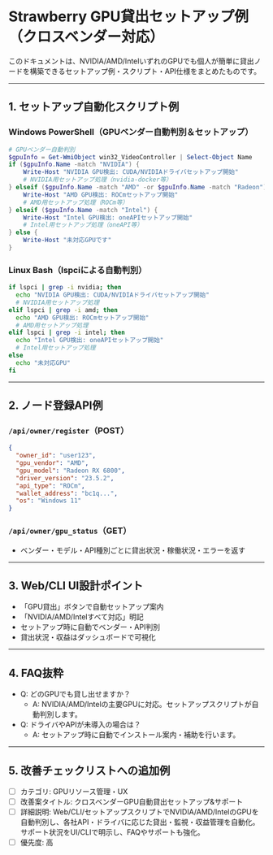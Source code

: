 # Strawberry GPU貸出セットアップ例（クロスベンダー対応）

このドキュメントは、NVIDIA/AMD/IntelいずれのGPUでも個人が簡単に貸出ノードを構築できるセットアップ例・スクリプト・API仕様をまとめたものです。

---

## 1. セットアップ自動化スクリプト例

### Windows PowerShell（GPUベンダー自動判別＆セットアップ）
```powershell
# GPUベンダー自動判別
$gpuInfo = Get-WmiObject win32_VideoController | Select-Object Name
if ($gpuInfo.Name -match "NVIDIA") {
    Write-Host "NVIDIA GPU検出: CUDA/NVIDIAドライバセットアップ開始"
    # NVIDIA用セットアップ処理（nvidia-docker等）
} elseif ($gpuInfo.Name -match "AMD" -or $gpuInfo.Name -match "Radeon") {
    Write-Host "AMD GPU検出: ROCmセットアップ開始"
    # AMD用セットアップ処理（ROCm等）
} elseif ($gpuInfo.Name -match "Intel") {
    Write-Host "Intel GPU検出: oneAPIセットアップ開始"
    # Intel用セットアップ処理（oneAPI等）
} else {
    Write-Host "未対応GPUです"
}
```

### Linux Bash（lspciによる自動判別）
```bash
if lspci | grep -i nvidia; then
  echo "NVIDIA GPU検出: CUDA/NVIDIAドライバセットアップ開始"
  # NVIDIA用セットアップ処理
elif lspci | grep -i amd; then
  echo "AMD GPU検出: ROCmセットアップ開始"
  # AMD用セットアップ処理
elif lspci | grep -i intel; then
  echo "Intel GPU検出: oneAPIセットアップ開始"
  # Intel用セットアップ処理
else
  echo "未対応GPU"
fi
```

---

## 2. ノード登録API例

### `/api/owner/register`（POST）
```json
{
  "owner_id": "user123",
  "gpu_vendor": "AMD",
  "gpu_model": "Radeon RX 6800",
  "driver_version": "23.5.2",
  "api_type": "ROCm",
  "wallet_address": "bc1q...",
  "os": "Windows 11"
}
```

### `/api/owner/gpu_status`（GET）
- ベンダー・モデル・API種別ごとに貸出状況・稼働状況・エラーを返す

---

## 3. Web/CLI UI設計ポイント
- 「GPU貸出」ボタンで自動セットアップ案内
- 「NVIDIA/AMD/Intelすべて対応」明記
- セットアップ時に自動でベンダー・API判別
- 貸出状況・収益はダッシュボードで可視化

---

## 4. FAQ抜粋
- Q: どのGPUでも貸し出せますか？
  - A: NVIDIA/AMD/Intelの主要GPUに対応。セットアップスクリプトが自動判別します。
- Q: ドライバやAPIが未導入の場合は？
  - A: セットアップ時に自動でインストール案内・補助を行います。

---

## 5. 改善チェックリストへの追加例

- [ ] カテゴリ: GPUリソース管理・UX
- [ ] 改善案タイトル: クロスベンダーGPU自動貸出セットアップ&サポート
- [ ] 詳細説明: Web/CLI/セットアップスクリプトでNVIDIA/AMD/IntelのGPUを自動判別し、各社API・ドライバに応じた貸出・監視・収益管理を自動化。サポート状況をUI/CLIで明示し、FAQやサポートも強化。
- [ ] 優先度: 高
